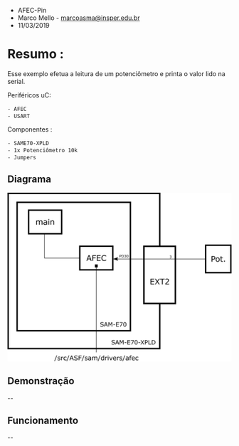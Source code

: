 
* AFEC-Pin
* Marco Mello - marcoasma@insper.edu.br
* 11/03/2019

# Resumo :

Esse exemplo efetua a leitura de um potenciômetro e printa o valor lido na serial.

Periféricos uC:

    - AFEC
    - USART

Componentes : 
    
    - SAME70-XPLD
    - 1x Potenciômetro 10k
    - Jumpers



## Diagrama

![](Diagrama_AFEC-Pin.png)



## Demonstração

--

## Funcionamento

--
